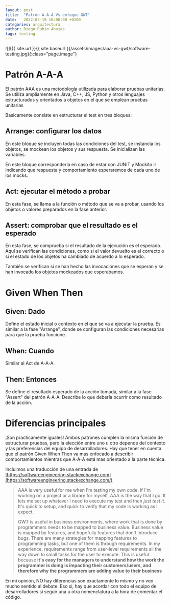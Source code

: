 ```yaml
---
layout: post
title:  "Patrón A-A-A Vs enfoque GWT"
date:   2022-03-19 10:00:00 +0100
categories: arquitectura
author: Diego Rubio Abujas
tags: testing 
---
```


![]({{ site.url }}{{ site.baseurl }}/assets/images/aaa-vs-gwt/software-testing.jpg){:class="page.image"}

# Patrón A-A-A

El patrón AAA es una metodología utilizada para elaborar pruebas unitarias. Se utiliza ampliamente en Java, C++, JS, Python y otros lenguajes estructurados y orientados a objetos en el que se emplean pruebas unitarias

Basicamente consiste en estructurar el test en tres bloques:

## Arrange: configurar los datos

En este bloque se incluyen todas las condiciones del test, se instancia los objetos, se mockean los objetos y sus respuesta. Se inicializan las variables. 

En este bloque correspondería en caso de estar con JUNIT y Mockito ir indicando que respuesta y comportamiento esperaremos de cada uno de los mocks.

## Act: ejecutar el método a probar

En esta fase, se llama a la función o método que se va a probar, usando los objetos o valores preparados en la fase anterior. 

## Assert: comprobar que el resultado es el esperado

En esta fase, se comprueba si el resultado de la ejecución es el esperado. Aquí se verifican las condiciones, como si el valor devuelto es el correcto o si el estado de los objetos ha cambiado de acuerdo a lo esperado.

También se verifican si se han hecho las invocaciones que se esperan y se han invocado los objetos mockeados que esperabamos.

# Given When Then

## Given: Dado

Define el estado inicial o contexto en el que se va a ejecutar la prueba. Es similar a la fase "Arrange", donde se configuran las condiciones necesarias para que la prueba funcione.

## When: Cuando

Similar al Act de A-A-A.

## Then: Entonces

Se define el resultado esperado de la acción tomada, similar a la fase "Assert" del patrón A-A-A. Describe lo que debería ocurrir como resultado de la acción.

# Diferencias principales

¡Son practicamente iguales! Ambos patrones cumplen la misma función de estructurar pruebas, pero la elección entre uno u otro depende del contexto y las preferencias del equipo de desarrolladores. Hay que tener en cuenta que el patrón Given When Then va mas enfocado a describir comportamientos mientras que A-A-A está mas orientado a la parte técnica.

Incluimos una traducción de una entrada de [https://softwareengineering.stackexchange.com](https://softwareengineering.stackexchange.com/) 

> 
> 
> 
> AAA is very useful for me when I'm testing my own code. If I'm working on a project or a library for myself, AAA is the way that I go. It lets me set up whatever I need to execute my test and then *just test it*. It's quick to setup, and quick to verify that my code is working as I expect.
> 
> GWT is useful in business environments, where work that is done by programmers needs to be mapped to business value. Business value is mapped by features, and hopefully features that don't introduce bugs. There are many strategies for mapping features to programming tasks, but one of them is through requirements. In my experience, requirements range from user-level requirements all the way down to small tasks for the user to execute. This is useful because **it's easy for the managers to understand how the work the programmer is doing is impacting their customers/users, and therefore why the programmers are adding value to their business**
> 

En mi opinión, NO hay diferencias son exactamente lo mismo y no veo mucho sentido al debate. Eso si, hay que acordar con todo el equipo de desarrolladores si seguir una u otra nomenclatura a la hora de comentar el código.